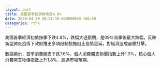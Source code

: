 ```yaml
---
layout: post
title: 美國首季經濟負增長4.8%
date: 2020-04-29 20:51:19.000000000 +08:00
categories: rthk
---
```


美國首季經濟初值按季下跌4.8%，跌幅大過預期，是09年首季後最大跌幅，反映新型肺炎疫情下政府推出多項限制措施阻止疫情蔓延，對經濟造成嚴重打擊。

數據顯示，首季消費開支下跌7.6%，個人消費開支物價指數上升1.3%，核心個人消費開支物價指數上升1.8%，高過市場預期。

